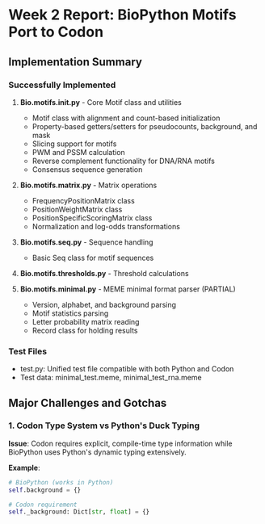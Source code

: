 # Week 2 Report: BioPython Motifs Port to Codon


## Implementation Summary

### Successfully Implemented
1. **Bio.motifs.__init__.py** - Core Motif class and utilities
   - Motif class with alignment and count-based initialization
   - Property-based getters/setters for pseudocounts, background, 
and mask
   - Slicing support for motifs
   - PWM and PSSM calculation
   - Reverse complement functionality for DNA/RNA motifs
   - Consensus sequence generation

2. **Bio.motifs.matrix.py** - Matrix operations
   - FrequencyPositionMatrix class
   - PositionWeightMatrix class  
   - PositionSpecificScoringMatrix class
   - Normalization and log-odds transformations

3. **Bio.motifs.seq.py** - Sequence handling
   - Basic Seq class for motif sequences

4. **Bio.motifs.thresholds.py** - Threshold calculations

5. **Bio.motifs.minimal.py** - MEME minimal format parser 
(PARTIAL)
   - Version, alphabet, and background parsing
   - Motif statistics parsing
   - Letter probability matrix reading
   - Record class for holding results

### Test Files
- test.py: Unified test file compatible with both Python and Codon
- Test data: minimal_test.meme, minimal_test_rna.meme

## Major Challenges and Gotchas

### 1. Codon Type System vs Python's Duck Typing
**Issue**: Codon requires explicit, compile-time type information 
while BioPython uses Python's dynamic typing extensively.

**Example**: 
```python
# BioPython (works in Python)
self.background = {}

# Codon requirement
self._background: Dict[str, float] = {}
